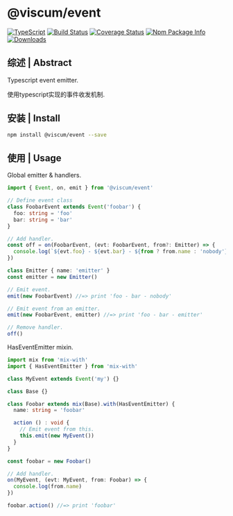 # @viscum/event

[![TypeScript](https://img.shields.io/badge/lang-typescript-blue.svg)](https://www.tslang.cn/) [![Build Status](https://travis-ci.org/yusangeng/@viscum/event.svg?branch=master)](https://travis-ci.org/yusangeng/@viscum/event) [![Coverage Status](https://coveralls.io/repos/github/yusangeng/@viscum/event/badge.svg?branch=master)](https://coveralls.io/github/yusangeng/@viscum/event?branch=master) [![Npm Package Info](https://badge.fury.io/js/@viscum/event.svg)](https://www.npmjs.com/package/@viscum/event) [![Downloads](https://img.shields.io/npm/dw/@viscum/event.svg?style=flat)](https://www.npmjs.com/package/@viscum/event)

## 综述 | Abstract

Typescript event emitter.

使用typescript实现的事件收发机制.

## 安装 | Install

``` bash
npm install @viscum/event --save
```

## 使用 | Usage

Global emitter & handlers.

``` ts
import { Event, on, emit } from '@viscum/event'

// Define event class
class FoobarEvent extends Event('foobar') {
  foo: string = 'foo'
  bar: string = 'bar'
}

// Add handler.
const off = on(FoobarEvent, (evt: FoobarEvent, from?: Emitter) => {
  console.log(`${evt.foo} - ${evt.bar} - ${from ? from.name : 'nobody'}`)
})

class Emitter { name: 'emitter' }
const emitter = new Emitter()

// Emit event.
emit(new FoobarEvent) //=> print 'foo - bar - nobody'

// Emit event from an emitter.
emit(new FoobarEvent, emitter) //=> print 'foo - bar - emitter'

// Remove handler.
off()
```

HasEventEmitter mixin.

``` ts
import mix from 'mix-with'
import { HasEventEmitter } from 'mix-with'

class MyEvent extends Event('my') {}

class Base {}

class Foobar extends mix(Base).with(HasEventEmitter) {
  name: string = 'foobar'

  action () : void {
    // Emit event from this.
    this.emit(new MyEvent())
  }
}

const foobar = new Foobar()

// Add handler.
on(MyEvent, (evt: MyEvent, from: Foobar) => {
  console.log(from.name)
})

foobar.action() //=> print 'foobar'
```
